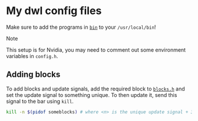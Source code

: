 # My dwl config files

Make sure to add the programs in [`bin`](./bin/) to your `/usr/local/bin`!

> [!NOTE]
> This setup is for Nvidia, you may need to comment out some environment variables in `config.h`.

## Adding blocks

To add blocks and update signals, add the required block to [`blocks.h`](./someblocks/blocks.h) and set the update signal to something unique. To then update it, send this signal to the bar using `kill`.
```bash
kill -n $(pidof someblocks) # where <n> is the unique update signal + 34.
```
